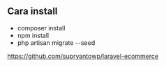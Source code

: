 ## Cara install

<ul>
    <li>composer install</li>
    <li>npm install</li>
    <li>php artisan migrate --seed</li>
</ul>

https://github.com/supryantowp/laravel-ecommerce

